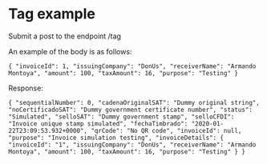 # Tag example
Submit a post to the endpoint /tag

An example of the body is as follows:
 
`
{
	"invoiceId": 1,
    "issuingCompany": "DonUs",
    "receiverName": "Armando Montoya",
    "amount": 100,
    "taxAmount": 16,
    "purpose": "Testing"
    }
`

Response:

`
{
    "sequentialNumber": 0,
    "cadenaOriginalSAT": "Dummy original string",
    "noCertificadoSAT": "Dummy government certificate number",
    "status": "Simulated",
    "selloSAT": "Dummy government stamp",
    "selloCFDI": "Invoice unique stamp simulated",
    "fechaTimbrado": "2020-01-22T23:09:53.932+0000",
    "qrCode": "No QR code",
    "invoiceId": null,
    "purpose": "Invoice simulation testing",
    "invoiceDetails": {
        "invoiceId": "1",
        "issuingCompany": "DonUs",
        "receiverName": "Armando Montoya",
        "amount": 100,
        "taxAmount": 16,
        "purpose": "Testing"
    }
}
`